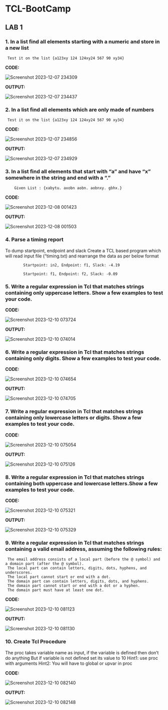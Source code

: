 # TCL-BootCamp

## LAB 1

### 1. In a list find all elements starting with a numeric and store in a new list

     Test it on the list {a123xy 124 124xy24 567 90 xy34}

**CODE:**



![Screenshot 2023-12-07 234309](https://github.com/Hitesh2598/TCL-BootCamp/assets/108817818/90cc660a-c93a-4677-9810-d08a5068378c)

**OUTPUT:**


![Screenshot 2023-12-07 234437](https://github.com/Hitesh2598/TCL-BootCamp/assets/108817818/3b719e32-93ee-4ded-b18f-94771eeaa253)

### 2. In a list find all elements which are only made of numbers

     Test it on the list {a123xy 124 124xy24 567 90 xy34}

 **CODE:**

   ![Screenshot 2023-12-07 234856](https://github.com/Hitesh2598/TCL-BootCamp/assets/108817818/3e75e641-1cfe-41a8-8f82-3e1d63a61d44)



**OUTPUT:**

![Screenshot 2023-12-07 234929](https://github.com/Hitesh2598/TCL-BootCamp/assets/108817818/5c77890e-8e6f-41fe-b186-99cb97e3de75)


### 3. In a list find all elements that start with “a” and have “x” somewhere in the string and end with a “.”

        Given List : {xabytu. axobn aobn. aobnxy. gbhx.}

 **CODE:**

![Screenshot 2023-12-08 001423](https://github.com/Hitesh2598/TCL-BootCamp/assets/108817818/6ea7b016-f728-41ea-931f-ffa04e826560)


 **OUTPUT:**

 ![Screenshot 2023-12-08 001503](https://github.com/Hitesh2598/TCL-BootCamp/assets/108817818/933571f6-368f-463b-81f5-41bb94703458)


### 4. Parse a timing report

    
  To dump startpoint, endpoint and slack
  Create a TCL based program which will read input file (“timing.txt) and rearrange the data as per below format

            Startpoint: in2, Endpoint: f1, Slack: -4.19

            Startpoint: f1, Endpoint: f2, Slack: -0.09





### 5. Write a regular expression in Tcl that matches strings containing only uppercase letters. Show a few examples to test your code.

**CODE:**


![Screenshot 2023-12-10 073724](https://github.com/Hitesh2598/TCL-BootCamp/assets/108817818/2dd37954-98da-4c7a-9662-6ea60e3a1076)


 **OUTPUT:**


 ![Screenshot 2023-12-10 074014](https://github.com/Hitesh2598/TCL-BootCamp/assets/108817818/95c92796-88db-4496-9450-ebba206ce023)


### 6. Write a regular expression in Tcl that matches strings containing only digits. Show a few examples to test your code.

**CODE:**

![Screenshot 2023-12-10 074654](https://github.com/Hitesh2598/TCL-BootCamp/assets/108817818/8142fb89-e6e2-4682-a32e-0c098376c447)



**OUTPUT:**


![Screenshot 2023-12-10 074705](https://github.com/Hitesh2598/TCL-BootCamp/assets/108817818/347ebd83-7e2d-4e0d-9d48-84f4251aaa4c)







### 7. Write a regular expression in Tcl that matches strings containing only lowercase letters or digits. Show a few examples to test your code.


**CODE:**

![Screenshot 2023-12-10 075054](https://github.com/Hitesh2598/TCL-BootCamp/assets/108817818/f54c915e-5bf8-480b-8865-4dabba03819b)




 **OUTPUT:**

![Screenshot 2023-12-10 075126](https://github.com/Hitesh2598/TCL-BootCamp/assets/108817818/73f67fa2-c67c-4b4b-8306-bca594892ada)



### 8. Write a regular expression in Tcl that matches strings containing both uppercase and lowercase letters.Show a few examples to test your code.

**CODE:**

![Screenshot 2023-12-10 075321](https://github.com/Hitesh2598/TCL-BootCamp/assets/108817818/fe53fc92-2c2b-4a30-8bb2-8b9712e46b2c)


 **OUTPUT:**

 ![Screenshot 2023-12-10 075329](https://github.com/Hitesh2598/TCL-BootCamp/assets/108817818/53a168ec-080e-492b-8dbd-fb40e175ef4e)

 ### 9. Write a regular expression in Tcl that matches strings containing a valid email address, assuming the following rules:
     The email address consists of a local part (before the @ symbol) and a domain part (after the @ symbol).
     The local part can contain letters, digits, dots, hyphens, and underscores.
     The local part cannot start or end with a dot.
     The domain part can contain letters, digits, dots, and hyphens.
     The domain part cannot start or end with a dot or a hyphen.
     The domain part must have at least one dot.

**CODE:**

![Screenshot 2023-12-10 081123](https://github.com/Hitesh2598/TCL-BootCamp/assets/108817818/9f878b4e-6f28-4643-aabd-e584bb34a1ea)


**OUTPUT:**

![Screenshot 2023-12-10 081130](https://github.com/Hitesh2598/TCL-BootCamp/assets/108817818/db79e34f-f9bd-4236-b628-7923e2c09434)


### 10. Create Tcl Procedure

  The proc takes variable name as input, if the variable is defined then don’t do anything
  But if variable is not defined set its value to 10
  Hint1: use proc with arguments
  Hint2: You will have to global or upvar in proc

  
**CODE:**

![Screenshot 2023-12-10 082140](https://github.com/Hitesh2598/TCL-BootCamp/assets/108817818/429551f7-dc3e-4e06-a7ff-f3e1114ad4a1)


**OUTPUT:**

![Screenshot 2023-12-10 082148](https://github.com/Hitesh2598/TCL-BootCamp/assets/108817818/e179e66c-c203-44fd-891a-0e883e21dc3d)










